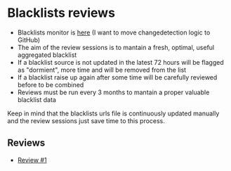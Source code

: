 # Blacklists reviews

- Blacklists monitor is [here](https://github.com/fabriziosalmi/blacklists/blob/main/blacklists_monitor.md) (I want to move changedetection logic to GitHub)
- The aim of the review sessions is to mantain a fresh, optimal, useful aggregated blacklist
- If a blacklist source is not updated in the latest 72 hours will be flagged as "dormient", more time and will be removed from the list
- If a blacklist raise up again after some time will be carefully reviewed before to be combined
- Reviews must be run every 3 months to mantain a proper valuable blacklist data

Keep in mind that the blacklists urls file is continuously updated manually and the review sessions just save time to this process. 
## Reviews

- [Review #1](https://github.com/fabriziosalmi/blacklists/blob/main/docs/review_2023-08-15.md)

